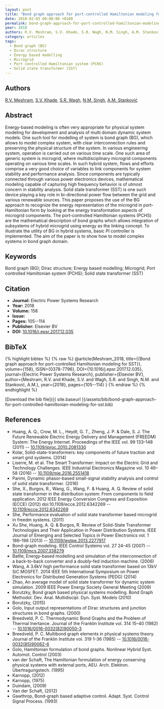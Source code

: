 ```yaml
---
layout: post
title: "Bond graph approach for port-controlled Hamiltonian modeling for SST"
date: 2018-02-03 00:00:00 +0100
permalink: bond-graph-approach-for-port-controlled-hamiltonian-modeling-for-sst
year: 2018
authors: R.V. Meshram, S.V. Khade, S.R. Wagh, N.M. Singh, A.M. Stanković
category: articles
tags:
  - Bond graph (BG)
  - Dirac structure
  - Energy based modelling
  - Microgrid
  - Port controlled Hamiltonian system (PCHS)
  - Solid state transformer (SST)
---
```

 
## Authors
[R.V. Meshram](authors/r-v-meshram), [S.V. Khade](authors/s-v-khade), [S.R. Wagh](authors/s-r-wagh), [N.M. Singh](authors/n-m-singh), [A.M. Stanković](authors/a-m-stankovic)
 
## Abstract
Energy-based modeling is often very appropriate for physical system modeling for development and analysis of multi domain dynamic system models. One such tool for modelling of system is bond graph (BG), which allows to model complex system, with clear interconnection rules and preserving the physical structure of the system. In various engineering system, operation is carried out on various time scale. One such area of generic system is microgrid, where multidisciplinary microgrid components operating on various time scales. In such hybrid system, flows and efforts comprise a very good choice of variables to link components for system stability and performance analysis. Since components are typically connected through various power electronics devices, mathematical modeling capable of capturing high frequency behavior is of utmost concern in stability analysis. Solid state transformer (SST) is one such device playing a key role in bi-directional power flow between the grid and various renewable sources. This paper proposes the use of the BG approach to recognize the energy representation of the microgrid in port-Hamiltonian form by looking at the energy transformation aspects of microgrid components. The port-controlled Hamiltonian systems (PCHS) are the mathematical description of bond graphs which allows integration of subsystems of hybrid microgrid using energy as the linking concept. To illustrate the utility of BG in hybrid systems, basic PI controller is implemented. The aim of the paper is to show how to model complex systems in bond graph domain.
 
## Keywords
Bond graph (BG); Dirac structure; Energy based modelling; Microgrid; Port controlled Hamiltonian system (PCHS); Solid state transformer (SST)
 
## Citation
- **Journal:** Electric Power Systems Research
- **Year:** 2018
- **Volume:** 158
- **Issue:** 
- **Pages:** 105--114
- **Publisher:** Elsevier BV
- **DOI:** [10.1016/j.epsr.2017.12.035](https://doi.org/10.1016/j.epsr.2017.12.035)
 
## BibTeX
{% highlight bibtex %}
{% raw %}
@article{Meshram_2018,
  title={{Bond graph approach for port-controlled Hamiltonian modeling for SST}},
  volume={158},
  ISSN={0378-7796},
  DOI={10.1016/j.epsr.2017.12.035},
  journal={Electric Power Systems Research},
  publisher={Elsevier BV},
  author={Meshram, R.V. and Khade, S.V. and Wagh, S.R. and Singh, N.M. and Stanković, A.M.},
  year={2018},
  pages={105--114}
}
{% endraw %}
{% endhighlight %}
 
[Download the bib file]({{ site.baseurl }}/assets/bib/bond-graph-approach-for-port-controlled-hamiltonian-modeling-for-sst.bib)
 
## References
- Huang, A. Q., Crow, M. L., Heydt, G. T., Zheng, J. P. & Dale, S. J. The Future Renewable Electric Energy Delivery and Management (FREEDM) System: The Energy Internet. Proceedings of the IEEE vol. 99 133–148 (2011) -- [10.1109/jproc.2010.2081330](https://doi.org/10.1109/jproc.2010.2081330)
- Kolar, Solid-state-transformers: key components of future traction and smart grid systems. (2014)
- Liserre, M. et al. The Smart Transformer: Impact on the Electric Grid and Technology Challenges. IEEE Industrial Electronics Magazine vol. 10 46–58 (2016) -- [10.1109/mie.2016.2551418](https://doi.org/10.1109/mie.2016.2551418)
- Parimi, Dynamic phasor-based small-signal stability analysis and control of solid state transformer. (2016)
- She, X., Burgos, R., Wang, G., Wang, F. & Huang, A. Q. Review of solid state transformer in the distribution system: From components to field application. 2012 IEEE Energy Conversion Congress and Exposition (ECCE) (2012) doi:10.1109/ecce.2012.6342269 -- [10.1109/ecce.2012.6342269](https://doi.org/10.1109/ecce.2012.6342269)
- She, Performance evaluation of solid state transformer based microgrid in freedm systems. (2011)
- Xu She, Huang, A. Q. & Burgos, R. Review of Solid-State Transformer Technologies and Their Application in Power Distribution Systems. IEEE Journal of Emerging and Selected Topics in Power Electronics vol. 1 186–198 (2013) -- [10.1109/jestpe.2013.2277917](https://doi.org/10.1109/jestpe.2013.2277917)
- Bond-graph modeling. IEEE Control Systems vol. 27 24–45 (2007) -- [10.1109/mcs.2007.338279](https://doi.org/10.1109/mcs.2007.338279)
- Batlle, Energy-based modelling and simulation of the interconnection of a back-to-back converter and a doubly-fed induction machine. (2006)
- Wang, A 3.6kV high performance solid state transformer based on 13kV SiC MOSFET. 2014 IEEE 5th International Symposium on Power Electronics for Distributed Generation Systems (PEDG) (2014)
- Zhao, An average model of solid state transformer for dynamic system simulation. 2009 IEEE Power Energy Society General Meeting (2009)
- Borutzky, Bond graph based physical systems modelling. Bond Graph Methodol. Dev. Anal. Multidiscipl. Dyn. Syst. Models (2010)
- Borutzky, (2015)
- Golo, Input output representations of Dirac structures and junction structures in bond graphs. (2000)
- Breedveld, P. C. Thermodynamic Bond Graphs and the Problem of Thermal Inertance. Journal of the Franklin Institute vol. 314 15–40 (1982) -- [10.1016/0016-0032(82)90050-3](https://doi.org/10.1016/0016-0032(82)90050-3)
- Breedveld, P. C. Multibond graph elements in physical systems theory. Journal of the Franklin Institute vol. 319 1–36 (1985) -- [10.1016/0016-0032(85)90062-6](https://doi.org/10.1016/0016-0032(85)90062-6)
- Golo, Hamiltonian formulation of bond graphs. Nonlinear Hybrid Syst. Automot. Control (2003)
- van der Schaft, The Hamiltonian formulation of energy conserving physical systems with external ports, AEU. Arch. Elektron. Übertragungstech. (1995)
- Karnopp, (2012)
- Karnopp, (1975)
- Duindam, (2009)
- Van der Schaft, (2012)
- Gawthrop, Bond-graph based adaptive control. Adapt. Syst. Control Signal Process. (1993)


